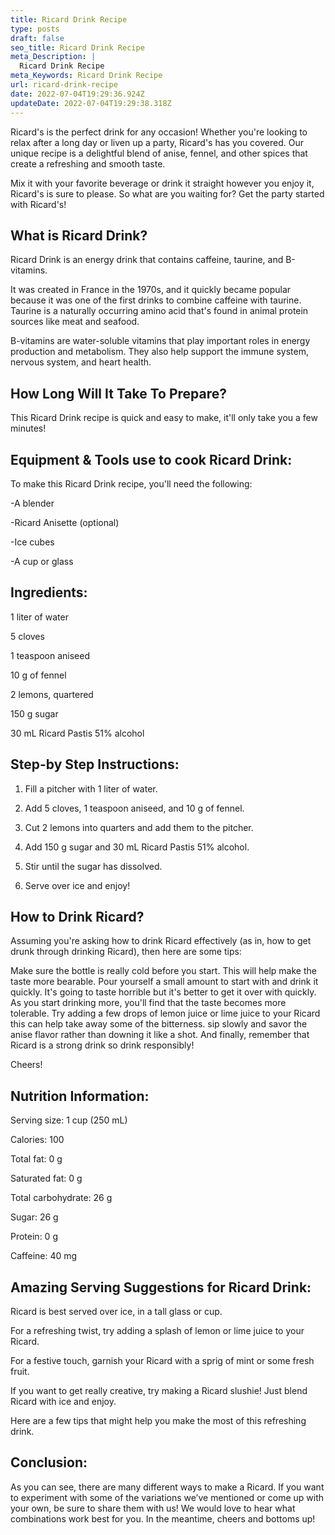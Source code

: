 ```yaml
---
title: Ricard Drink Recipe
type: posts
draft: false
seo_title: Ricard Drink Recipe
meta_Description: |
  Ricard Drink Recipe
meta_Keywords: Ricard Drink Recipe
url: ricard-drink-recipe
date: 2022-07-04T19:29:36.924Z
updateDate: 2022-07-04T19:29:38.318Z
---
```

Ricard's is the perfect drink for any occasion! Whether you're looking to relax after a long day or liven up a party, Ricard's has you covered. Our unique recipe is a delightful blend of anise, fennel, and other spices that create a refreshing and smooth taste. 

Mix it with your favorite beverage or drink it straight however you enjoy it, Ricard's is sure to please. So what are you waiting for? Get the party started with Ricard's!

## **What is Ricard Drink?**

Ricard Drink is an energy drink that contains caffeine, taurine, and B-vitamins.

It was created in France in the 1970s, and it quickly became popular because it was one of the first drinks to combine caffeine with taurine. Taurine is a naturally occurring amino acid that's found in animal protein sources like meat and seafood.

B-vitamins are water-soluble vitamins that play important roles in energy production and metabolism. They also help support the immune system, nervous system, and heart health.

## **How Long Will It Take To Prepare?**

This Ricard Drink recipe is quick and easy to make, it'll only take you a few minutes!

## **Equipment & Tools use to cook Ricard Drink:**

To make this Ricard Drink recipe, you'll need the following:

\-A blender

\-Ricard Anisette (optional)

\-Ice cubes

\-A cup or glass

## **Ingredients:**

1 liter of water

5 cloves

1 teaspoon aniseed

10 g of fennel

2 lemons, quartered

150 g sugar

30 mL Ricard Pastis 51% alcohol

## **Step-by Step Instructions:**

1. Fill a pitcher with 1 liter of water.

2. Add 5 cloves, 1 teaspoon aniseed, and 10 g of fennel.

3. Cut 2 lemons into quarters and add them to the pitcher.

4. Add 150 g sugar and 30 mL Ricard Pastis 51% alcohol.

5. Stir until the sugar has dissolved.

6. Serve over ice and enjoy!

## **How to Drink Ricard?**

Assuming you're asking how to drink Ricard effectively (as in, how to get drunk through drinking Ricard), then here are some tips: 

Make sure the bottle is really cold before you start. This will help make the taste more bearable. Pour yourself a small amount to start with and drink it quickly. It's going to taste horrible but it's better to get it over with quickly. As you start drinking more, you'll find that the taste becomes more tolerable. Try adding a few drops of lemon juice or lime juice to your Ricard this can help take away some of the bitterness. sip slowly and savor the anise flavor rather than downing it like a shot. And finally, remember that Ricard is a strong drink so drink responsibly!

Cheers!

## **Nutrition Information:**

Serving size: 1 cup (250 mL)

Calories: 100

Total fat: 0 g

Saturated fat: 0 g

Total carbohydrate: 26 g

Sugar: 26 g

Protein: 0 g

Caffeine: 40 mg

## **Amazing Serving Suggestions for Ricard Drink:**

Ricard is best served over ice, in a tall glass or cup.

For a refreshing twist, try adding a splash of lemon or lime juice to your Ricard.

For a festive touch, garnish your Ricard with a sprig of mint or some fresh fruit.

If you want to get really creative, try making a Ricard slushie! Just blend Ricard with ice and enjoy.

Here are a few tips that might help you make the most of this refreshing drink. 

## **Conclusion:** 

As you can see, there are many different ways to make a Ricard. If you want to experiment with some of the variations we’ve mentioned or come up with your own, be sure to share them with us! We would love to hear what combinations work best for you. In the meantime, cheers and bottoms up!